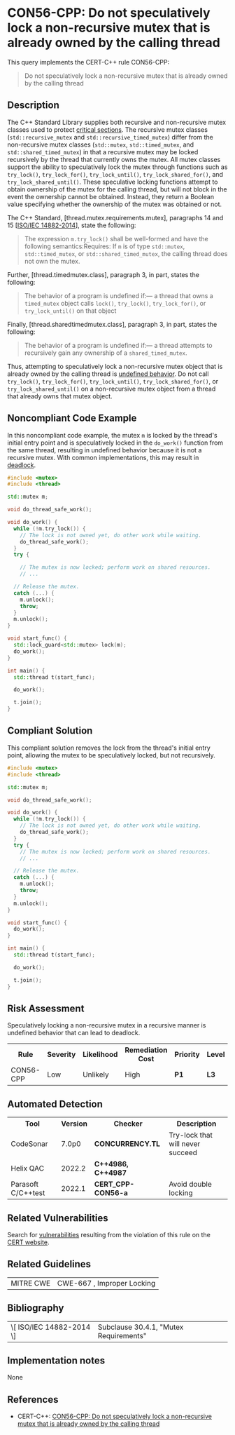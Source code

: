 # CON56-CPP: Do not speculatively lock a non-recursive mutex that is already owned by the calling thread

This query implements the CERT-C++ rule CON56-CPP:

> Do not speculatively lock a non-recursive mutex that is already owned by the calling thread


## Description

The C++ Standard Library supplies both recursive and non-recursive mutex classes used to protect [critical sections](https://wiki.sei.cmu.edu/confluence/display/cplusplus/BB.+Definitions#BB.Definitions-criticalsections). The recursive mutex classes (`std::recursive_mutex` and `std::recursive_timed_mutex`) differ from the non-recursive mutex classes (`std::mutex`, `std::timed_mutex`, and `std::shared_timed_mutex`) in that a recursive mutex may be locked recursively by the thread that currently owns the mutex. All mutex classes support the ability to speculatively lock the mutex through functions such as `try_lock()`, `try_lock_for()`, `try_lock_until()`, `try_lock_shared_for()`, and `try_lock_shared_until()`. These speculative locking functions attempt to obtain ownership of the mutex for the calling thread, but will not block in the event the ownership cannot be obtained. Instead, they return a Boolean value specifying whether the ownership of the mutex was obtained or not.

The C++ Standard, \[thread.mutex.requirements.mutex\], paragraphs 14 and 15 \[[ISO/IEC 14882-2014](https://wiki.sei.cmu.edu/confluence/display/cplusplus/AA.+Bibliography#AA.Bibliography-ISO%2FIEC14882-2014)\], state the following:

> The expression `m.try_lock()` shall be well-formed and have the following semantics:Requires: If `m` is of type `std::mutex`, `std::timed_mutex`, or `std::shared_timed_mutex`, the calling thread does not own the mutex.


Further, \[thread.timedmutex.class\], paragraph 3, in part, states the following:

> The behavior of a program is undefined if:— a thread that owns a `timed_mutex` object calls `lock()`, `try_lock()`, `try_lock_for()`, or `try_lock_until()` on that object


Finally, \[thread.sharedtimedmutex.class\], paragraph 3, in part, states the following:

> The behavior of a program is undefined if:— a thread attempts to recursively gain any ownership of a `shared_timed_mutex`.


Thus, attempting to speculatively lock a non-recursive mutex object that is already owned by the calling thread is [undefined behavior](https://wiki.sei.cmu.edu/confluence/display/cplusplus/BB.+Definitions#BB.Definitions-undefinedbehavior). Do not call `try_lock()`, `try_lock_for()`, `try_lock_until()`, `try_lock_shared_for()`, or `try_lock_shared_until()` on a non-recursive mutex object from a thread that already owns that mutex object.

## Noncompliant Code Example

In this noncompliant code example, the mutex `m` is locked by the thread's initial entry point and is speculatively locked in the `do_work()` function from the same thread, resulting in undefined behavior because it is not a recursive mutex. With common implementations, this may result in [deadlock](https://wiki.sei.cmu.edu/confluence/display/cplusplus/BB.+Definitions#BB.Definitions-deadlock).

```cpp
#include <mutex>
#include <thread>

std::mutex m;

void do_thread_safe_work();

void do_work() {
  while (!m.try_lock()) {
    // The lock is not owned yet, do other work while waiting.
    do_thread_safe_work();
  }
  try {

    // The mutex is now locked; perform work on shared resources.
    // ...

  // Release the mutex.
  catch (...) {
    m.unlock();
    throw;
  }
  m.unlock();
}

void start_func() {
  std::lock_guard<std::mutex> lock(m);
  do_work();
}

int main() {
  std::thread t(start_func);

  do_work();

  t.join();
}

```

## Compliant Solution

This compliant solution removes the lock from the thread's initial entry point, allowing the mutex to be speculatively locked, but not recursively.

```cpp
#include <mutex>
#include <thread>

std::mutex m;

void do_thread_safe_work();

void do_work() {
  while (!m.try_lock()) {
    // The lock is not owned yet, do other work while waiting.
    do_thread_safe_work();
  }
  try {
    // The mutex is now locked; perform work on shared resources.
    // ...

  // Release the mutex.
  catch (...) {
    m.unlock();
    throw;
  }
  m.unlock();
}

void start_func() {
  do_work();
}

int main() {
  std::thread t(start_func);

  do_work();

  t.join();
}
```

## Risk Assessment

Speculatively locking a non-recursive mutex in a recursive manner is undefined behavior that can lead to deadlock.

<table> <tbody> <tr> <th> Rule </th> <th> Severity </th> <th> Likelihood </th> <th> Remediation Cost </th> <th> Priority </th> <th> Level </th> </tr> <tr> <td> CON56-CPP </td> <td> Low </td> <td> Unlikely </td> <td> High </td> <td> <strong>P1</strong> </td> <td> <strong>L3</strong> </td> </tr> </tbody> </table>


## Automated Detection

<table> <tbody> <tr> <th> Tool </th> <th> Version </th> <th> Checker </th> <th> Description </th> </tr> <tr> <td> <a> CodeSonar </a> </td> <td> 7.0p0 </td> <td> <strong>CONCURRENCY.TL</strong> </td> <td> Try-lock that will never succeed </td> </tr> <tr> <td> <a> Helix QAC </a> </td> <td> 2022.2 </td> <td> <strong>C++4986, C++4987</strong> </td> <td> </td> </tr> <tr> <td> <a> Parasoft C/C++test </a> </td> <td> 2022.1 </td> <td> <strong>CERT_CPP-CON56-a</strong> </td> <td> Avoid double locking </td> </tr> </tbody> </table>


## Related Vulnerabilities

Search for [vulnerabilities](https://wiki.sei.cmu.edu/confluence/display/cplusplus/BB.+Definitions#BB.Definitions-vulnerability) resulting from the violation of this rule on the [CERT website](https://www.kb.cert.org/vulnotes/bymetric?searchview&query=FIELD+KEYWORDS+contains+CON56-CPP).

## Related Guidelines

<table> <tbody> <tr> <td> <a> MITRE CWE </a> </td> <td> <a> CWE-667 </a> , Improper Locking </td> </tr> </tbody> </table>


## Bibliography

<table> <tbody> <tr> <td> \[ <a> ISO/IEC 14882-2014 </a> \] </td> <td> Subclause 30.4.1, "Mutex Requirements" </td> </tr> </tbody> </table>


## Implementation notes

None

## References

* CERT-C++: [CON56-CPP: Do not speculatively lock a non-recursive mutex that is already owned by the calling thread](https://wiki.sei.cmu.edu/confluence/pages/viewpage.action?pageId=88046682)
